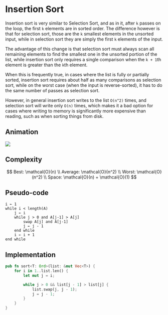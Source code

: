 # Insertion Sort

Insertion sort is very similar to Selection Sort, and as in it, after `k`
passes on the loop, the first `k` elements are in sorted order. The
difference however is that for selection sort, those are the `k` smallest
elements in the unsorted input, while in selection sort they are simply the
first `k` elements of the input.

The advantage of this change is that selection sort must always scan all
remaining elements to find the smallest one in the unsorted portion of the
list, while insertion sort only requires a single comparison when the `k +
1`th element is greater than the `k`th element.

When this is frequently true, in cases where the list is fully or partially
sorted, insertion sort requires about half as many comparisons as selection
sort, while on the worst case (when the input is reverse-sorted), it has to
do the same number of passes as selection sort.

However, in general insertion sort writes to the list `O(n^2)` times, and
selection sort will write only `O(n)` times, which makes it a bad option for
cases where writing to memory is significantly more expensive than reading,
such as when sorting things from disk.

## Animation

![](https://upload.wikimedia.org/wikipedia/commons/0/0f/Insertion-sort-example-300px.gif)

## Complexity

$$ Best: \mathcal{O}(n) \\
Average: \mathcal{O}(n^2) \\
Worst: \mathcal{O}(n^2) \\
Space: \mathcal{O}(n) + \mathcal{O}(1) $$

## Pseudo-code

```
i ← 1
while i < length(A)
    j ← i
    while j > 0 and A[j-1] > A[j]
        swap A[j] and A[j-1]
        j ← j - 1
    end while
    i ← i + 1
end while
```

## Implementation

```rust
pub fn sort<T: Ord>(list: &mut Vec<T>) {
    for i in 1..list.len() {
        let mut j = i;

        while j > 0 && list[j - 1] > list[j] {
            list.swap(j, j - 1);
            j = j - 1;
        }
    }
}
```
